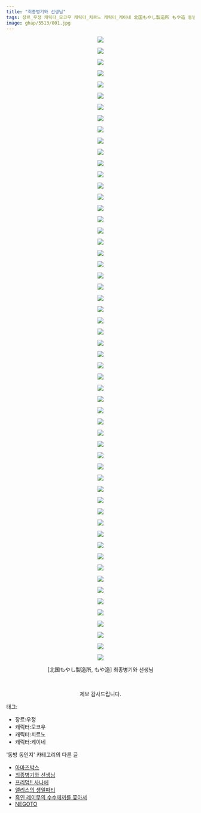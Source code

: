 ```yaml
---
title: "최종병기와 선생님"
tags: 장르_우정 캐릭터_모코우 캐릭터_치르노 캐릭터_케이네 北国もやし製造所 もや造 동방_동인지
image: ghap/5513/001.jpg
---
```

<div class="article">
<p style="text-align: center; clear: none; float: none;"><img src="{{ site.nasurl }}/ghap/5513/001.jpg"/></p>
<p style="text-align: center; clear: none; float: none;"><img src="{{ site.nasurl }}/ghap/5513/002.jpg"/></p>
<p style="text-align: center; clear: none; float: none;"><img src="{{ site.nasurl }}/ghap/5513/003.jpg"/></p>
<p style="text-align: center; clear: none; float: none;"><img src="{{ site.nasurl }}/ghap/5513/004.jpg"/></p>
<p style="text-align: center; clear: none; float: none;"><img src="{{ site.nasurl }}/ghap/5513/005.jpg"/></p>
<p style="text-align: center; clear: none; float: none;"><img src="{{ site.nasurl }}/ghap/5513/006.jpg"/></p>
<p style="text-align: center; clear: none; float: none;"><img src="{{ site.nasurl }}/ghap/5513/007.jpg"/></p>
<p style="text-align: center; clear: none; float: none;"><img src="{{ site.nasurl }}/ghap/5513/008.jpg"/></p>
<p style="text-align: center; clear: none; float: none;"><img src="{{ site.nasurl }}/ghap/5513/009.jpg"/></p>
<p style="text-align: center; clear: none; float: none;"><img src="{{ site.nasurl }}/ghap/5513/010.jpg"/></p>
<p style="text-align: center; clear: none; float: none;"><img src="{{ site.nasurl }}/ghap/5513/011.jpg"/></p>
<p style="text-align: center; clear: none; float: none;"><img src="{{ site.nasurl }}/ghap/5513/012.jpg"/></p>
<p style="text-align: center; clear: none; float: none;"><img src="{{ site.nasurl }}/ghap/5513/013.jpg"/></p>
<p style="text-align: center; clear: none; float: none;"><img src="{{ site.nasurl }}/ghap/5513/014.jpg"/></p>
<p style="text-align: center; clear: none; float: none;"><img src="{{ site.nasurl }}/ghap/5513/015.jpg"/></p>
<p style="text-align: center; clear: none; float: none;"><img src="{{ site.nasurl }}/ghap/5513/016.jpg"/></p>
<p style="text-align: center; clear: none; float: none;"><img src="{{ site.nasurl }}/ghap/5513/017.jpg"/></p>
<p style="text-align: center; clear: none; float: none;"><img src="{{ site.nasurl }}/ghap/5513/018.jpg"/></p>
<p style="text-align: center; clear: none; float: none;"><img src="{{ site.nasurl }}/ghap/5513/019.jpg"/></p>
<p style="text-align: center; clear: none; float: none;"><img src="{{ site.nasurl }}/ghap/5513/020.jpg"/></p>
<p style="text-align: center; clear: none; float: none;"><img src="{{ site.nasurl }}/ghap/5513/021.jpg"/></p>
<p style="text-align: center; clear: none; float: none;"><img src="{{ site.nasurl }}/ghap/5513/022.jpg"/></p>
<p style="text-align: center; clear: none; float: none;"><img src="{{ site.nasurl }}/ghap/5513/023.jpg"/></p>
<p style="text-align: center; clear: none; float: none;"><img src="{{ site.nasurl }}/ghap/5513/024.jpg"/></p>
<p style="text-align: center; clear: none; float: none;"><img src="{{ site.nasurl }}/ghap/5513/025.jpg"/></p>
<p style="text-align: center; clear: none; float: none;"><img src="{{ site.nasurl }}/ghap/5513/026.jpg"/></p>
<p style="text-align: center; clear: none; float: none;"><img src="{{ site.nasurl }}/ghap/5513/027.jpg"/></p>
<p style="text-align: center; clear: none; float: none;"><img src="{{ site.nasurl }}/ghap/5513/028.jpg"/></p>
<p style="text-align: center; clear: none; float: none;"><img src="{{ site.nasurl }}/ghap/5513/029.jpg"/></p>
<p style="text-align: center; clear: none; float: none;"><img src="{{ site.nasurl }}/ghap/5513/030.jpg"/></p>
<p style="text-align: center; clear: none; float: none;"><img src="{{ site.nasurl }}/ghap/5513/031.jpg"/></p>
<p style="text-align: center; clear: none; float: none;"><img src="{{ site.nasurl }}/ghap/5513/032.jpg"/></p>
<p style="text-align: center; clear: none; float: none;"><img src="{{ site.nasurl }}/ghap/5513/033.jpg"/></p>
<p style="text-align: center; clear: none; float: none;"><img src="{{ site.nasurl }}/ghap/5513/034.jpg"/></p>
<p style="text-align: center; clear: none; float: none;"><img src="{{ site.nasurl }}/ghap/5513/035.jpg"/></p>
<p style="text-align: center; clear: none; float: none;"><img src="{{ site.nasurl }}/ghap/5513/036.jpg"/></p>
<p style="text-align: center; clear: none; float: none;"><img src="{{ site.nasurl }}/ghap/5513/037.jpg"/></p>
<p style="text-align: center; clear: none; float: none;"><img src="{{ site.nasurl }}/ghap/5513/038.jpg"/></p>
<p style="text-align: center; clear: none; float: none;"><img src="{{ site.nasurl }}/ghap/5513/039.jpg"/></p>
<p style="text-align: center; clear: none; float: none;"><img src="{{ site.nasurl }}/ghap/5513/040.jpg"/></p>
<p style="text-align: center; clear: none; float: none;"><img src="{{ site.nasurl }}/ghap/5513/041.jpg"/></p>
<p style="text-align: center; clear: none; float: none;"><img src="{{ site.nasurl }}/ghap/5513/042.jpg"/></p>
<p style="text-align: center; clear: none; float: none;"><img src="{{ site.nasurl }}/ghap/5513/043.jpg"/></p>
<p style="text-align: center; clear: none; float: none;"><img src="{{ site.nasurl }}/ghap/5513/044.jpg"/></p>
<p style="text-align: center; clear: none; float: none;"><img src="{{ site.nasurl }}/ghap/5513/045.jpg"/></p>
<p style="text-align: center; clear: none; float: none;"><img src="{{ site.nasurl }}/ghap/5513/046.jpg"/></p>
<p style="text-align: center; clear: none; float: none;"><img src="{{ site.nasurl }}/ghap/5513/047.jpg"/></p>
<p style="text-align: center; clear: none; float: none;"><img src="{{ site.nasurl }}/ghap/5513/048.jpg"/></p>
<p style="text-align: center; clear: none; float: none;"><img src="{{ site.nasurl }}/ghap/5513/049.jpg"/></p>
<p style="text-align: center; clear: none; float: none;"><img src="{{ site.nasurl }}/ghap/5513/050.jpg"/></p>
<p style="text-align: center; clear: none; float: none;"><img src="{{ site.nasurl }}/ghap/5513/051.jpg"/></p>
<p style="text-align: center; clear: none; float: none;"><img src="{{ site.nasurl }}/ghap/5513/052.jpg"/></p>
<p style="text-align: center; clear: none; float: none;"><img src="{{ site.nasurl }}/ghap/5513/053.jpg"/></p>
<p style="text-align: center; clear: none; float: none;"><img src="{{ site.nasurl }}/ghap/5513/054.jpg"/></p>
<p style="text-align: center; clear: none; float: none;"><img src="{{ site.nasurl }}/ghap/5513/055.jpg"/></p>
<p style="text-align: center; clear: none; float: none;"><img src="{{ site.nasurl }}/ghap/5513/056.jpg"/></p>
<p style="text-align: center; clear: none; float: none;">[北国もやし製造所, もや造] 최종병기와 선생님</p>
<p style="text-align: center; clear: none; float: none;"><br/></p>
<p style="text-align: center; clear: none; float: none;">제보 감사드립니다.</p>
</div><div class="tagTrail">
<p>태그: </p>
<ul>
<li>장르:우정</li>
<li>캐릭터:모코우</li>
<li>캐릭터:치르노</li>
<li>캐릭터:케이네</li>
</ul>
</div><div class="another">
<p>'동방 동인지' 카테고리의 다른 글</p>
<ul>
<li><a href="/2019-01-05-ghap_5514">아마즈박스</a></li>
<li><a href="/2019-01-05-ghap_5513">최종병기와 선생님</a></li>
<li><a href="/2019-01-02-ghap_5507">프리덤!! 사나에</a></li>
<li><a href="/2019-01-02-ghap_5502">앨리스의 생일파티</a></li>
<li><a href="/2019-01-02-ghap_5491">흑인 레이무의 수수께끼를 쫓아서</a></li>
<li><a href="/2018-12-31-ghap_5459">NEGOTO</a></li>
</ul>
</div>